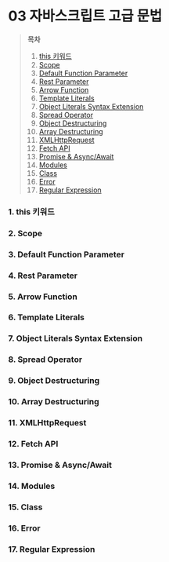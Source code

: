 # 03 자바스크립트 고급 문법

> **목차**
>
> 1. [this 키워드](#1-this-키워드)
> 2. [Scope](#2-scope)
> 3. [Default Function Parameter](#3-default-function-parameter)
> 4. [Rest Parameter](#4-rest-parameter)
> 5. [Arrow Function](#5-arrow-function)
> 6. [Template Literals](#6-template-literals)
> 7. [Object Literals Syntax Extension](#7-object-literals-syntax-extension)
> 8. [Spread Operator](#8-spread-operator)
> 9. [Object Destructuring](#9-object-destructuring)
> 10. [Array Destructuring](#10-array-destructuring)
> 11. [XMLHttpRequest](#11-xmlhttprequest)
> 12. [Fetch API](#12-fetch-api)
> 13. [Promise & Async/Await](#13-promise--asyncawait)
> 14. [Modules](#14-modules)
> 15. [Class](#15-class)
> 16. [Error](#16-error)
> 17. [Regular Expression](#17-regular-expression)

### 1. this 키워드

### 2. Scope

### 3. Default Function Parameter

### 4. Rest Parameter

### 5. Arrow Function

### 6. Template Literals

### 7. Object Literals Syntax Extension

### 8. Spread Operator

### 9. Object Destructuring

### 10. Array Destructuring

### 11. XMLHttpRequest

### 12. Fetch API

### 13. Promise & Async/Await

### 14. Modules

### 15. Class

### 16. Error

### 17. Regular Expression
